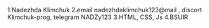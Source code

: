 1.Nadezhda Klimchuk 2.email nadezhdaklimchuk123@mail , discort Klimchuk-prog, telegram NADZy123 3.HTML, CSS, Js 4.BSUIR
